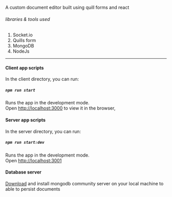 A custom document editor built using quill forms and react

###### libraries & tools used

1. Socket.io
2. Quills form
3. MongoDB
4. NodeJs

---

#### Client app scripts

In the client directory, you can run:

##### `npm run start`

Runs the app in the development mode.\
Open [http://localhost:3000](http://localhost:3000) to view it in the browser,

#### Server app scripts

In the server directory, you can run:

##### `npm run start:dev`

Runs the app in the development mode.\
Open [http://localhost:3001](http://localhost:3001)

#### Database server

[Download](https://www.mongodb.com/try/download/community) and install mongodb community server on your local machine to able to persist documents
